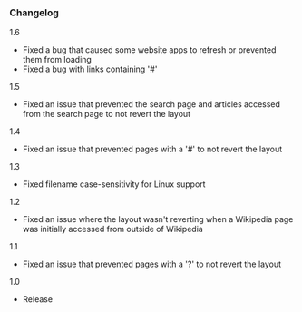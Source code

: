 ### Changelog

1.6
- Fixed a bug that caused some website apps to refresh or prevented them from loading
- Fixed a bug with links containing '#'

1.5
- Fixed an issue that prevented the search page and articles accessed from the search page to not revert the layout

1.4
- Fixed an issue that prevented pages with a '#' to not revert the layout

1.3
- Fixed filename case-sensitivity for Linux support

1.2
- Fixed an issue where the layout wasn't reverting when a Wikipedia page was initially accessed from outside of Wikipedia

1.1
- Fixed an issue that prevented pages with a '?' to not revert the layout

1.0
- Release